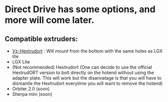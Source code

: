# Direct Drive has some options, and more will come later.

## Compatible extruders:

- [Vz-Hextrudort](https://github.com/VzBot3D/VzBot/tree/master/Assemblies%20BOM%20and%20STL/Vz-HextrudrORT) : Will mount from the bottom with the same holes as LGX lite
- LGX Lite 
- (Not recommended) Hextrudort  (One can decide to use the official HextrudORT version to bolt directly on the hotend without using the adapter plate. This will work but the disanvatage is that you will have to dismantle the Hextrudort everytime you will want to remove the hotend)
- Orbiter 2.0 (soon)
- Sherpa mini (soon)



